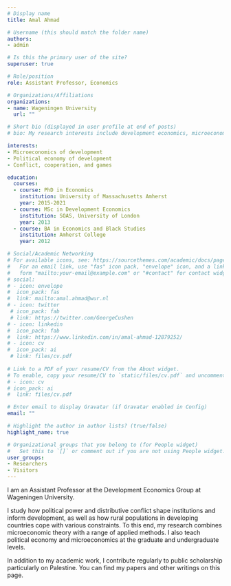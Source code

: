```yaml
---
# Display name
title: Amal Ahmad

# Username (this should match the folder name)
authors:
- admin

# Is this the primary user of the site?
superuser: true

# Role/position
role: Assistant Professor, Economics

# Organizations/Affiliations
organizations:
- name: Wageningen University
  url: ""

# Short bio (displayed in user profile at end of posts)
# bio: My research interests include development economics, microeconomics, and conflict studies.

interests:
- Microeconomics of development
- Political economy of development
- Conflict, cooperation, and games

education:
  courses:
  - course: PhD in Economics
    institution: University of Massachusetts Amherst
    year: 2015-2021
  - course: MSc in Development Economics
    institution: SOAS, University of London
    year: 2013
  - course: BA in Economics and Black Studies
    institution: Amherst College
    year: 2012

# Social/Academic Networking
# For available icons, see: https://sourcethemes.com/academic/docs/page-builder/#icons
#   For an email link, use "fas" icon pack, "envelope" icon, and a link in the
#   form "mailto:your-email@example.com" or "#contact" for contact widget.
# social:
# - icon: envelope
#  icon_pack: fas
#  link: mailto:amal.ahmad@wur.nl
# - icon: twitter
 # icon_pack: fab
 # link: https://twitter.com/GeorgeCushen
# - icon: linkedin
#  icon_pack: fab
#  link: https://www.linkedin.com/in/amal-ahmad-12879252/
# - icon: cv
#  icon_pack: ai
 # link: files/cv.pdf
  
# Link to a PDF of your resume/CV from the About widget.
# To enable, copy your resume/CV to `static/files/cv.pdf` and uncomment the lines below.
# - icon: cv
# icon_pack: ai
#  link: files/cv.pdf

# Enter email to display Gravatar (if Gravatar enabled in Config)
email: ""

# Highlight the author in author lists? (true/false)
highlight_name: true

# Organizational groups that you belong to (for People widget)
#   Set this to `[]` or comment out if you are not using People widget.
user_groups:
- Researchers
- Visitors
---
```


I am an Assistant Professor at the Development Economics Group at Wageningen University. 

I study how political power and distributive conflict shape institutions and inform development, as well as how rural populations in developing countries cope with various constraints. To this end, my research combines microeconomic theory with a range of applied methods. I also teach political economy and microeconomics at the graduate and undergraduate levels.

In addition to my academic work, I contribute regularly to public scholarship particularly on Palestine. You can find my papers and other writings on this page. 
